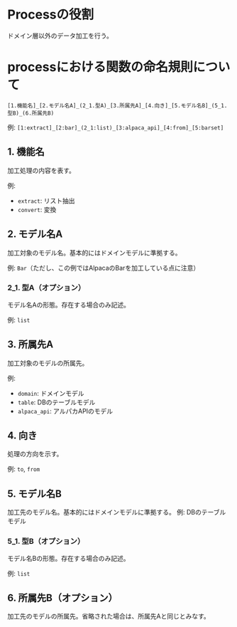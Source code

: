 # Processの役割
ドメイン層以外のデータ加工を行う。


# processにおける関数の命名規則について
`[1.機能名]_[2.モデル名A]_(2_1.型A)_[3.所属先A]_[4.向き]_[5.モデル名B]_(5_1.型B)_(6.所属先B)`

例: `[1:extract]_[2:bar]_(2_1:list)_[3:alpaca_api]_[4:from]_[5:barset]`


## 1. 機能名

加工処理の内容を表す。

例:
- `extract`: リスト抽出
- `convert`: 変換

## 2. モデル名A
加工対象のモデル名。基本的にはドメインモデルに準拠する。

例: `Bar`（ただし、この例ではAlpacaのBarを加工している点に注意）

### 2_1. 型A（オプション）
モデル名Aの形態。存在する場合のみ記述。

例: `list`

## 3. 所属先A
加工対象のモデルの所属先。

例:
- `domain`: ドメインモデル
- `table`: DBのテーブルモデル
- `alpaca_api`: アルパカAPIのモデル

## 4. 向き
処理の方向を示す。

例: `to`, `from`

## 5. モデル名B
加工先のモデル名。基本的にはドメインモデルに準拠する。
例: DBのテーブルモデル

### 5_1. 型B（オプション）
モデル名Bの形態。存在する場合のみ記述。

例: `list`

## 6. 所属先B（オプション）
加工先のモデルの所属先。省略された場合は、所属先Aと同じとみなす。
